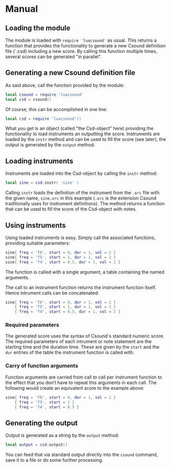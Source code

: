 # Manual

## Loading the module

The module is loaded with `require 'luacsound'` as usual. This returns a
function that provides the functionality to generate a new Csound definition
file (`.csd) including a new score. By calling this function multiple times,
several scores can be generated "in parallel".

## Generating a new Csound definition file

As said above, call the function provided by the module:

```lua
local csound = require 'luacsound'
local csd = csound()
```

Of course, this can be accomplished in one line:

```lua
local csd = require 'luacsound'()
```

What you get is an object (called "the Csd-object" here) providing the
functionality to load instruments an outputting the score. Instruments are
loaded by the `instr` method and can be used to fill the score (see later), the
output is generated by the `output` method.

## Loading instruments

Instruments are loaded into the Csd-object by calling the `instr` method:

```lua
local sine = csd:instr( 'sine' )
```

Calling `instr` loads the definition of the instrument from the `.orc` file with
the given name, `sine.orc` in this example (`.orc` is the extension Csound
traditionally uses for instrument definitions). The method returns a function
that can be used to fill the score of the Csd-object with notes.

## Using instruments

Using loaded instruments is easy. Simply call the associated functions,
providing suitable parameters:

```lua
sine{ freq = 'f6', start = 0, dur = 1, vol = 2 }
sine{ freq = 'f5', start = 1, dur = 1, vol = 2 }
sine{ freq = 'f4', start = 0.5, dur = 1, vol = 2 }
```

The function is called with a single argument, a table containing the named
arguments.

The call to an instrument function returns the instrument function itself. Hence
intrument calls can be concatenated:

```lua
sine{ freq = 'f6', start = 0, dur = 1, vol = 2 }
    { freq = 'f5', start = 1, dur = 1, vol = 2 }
    { freq = 'f4', start = 0.5, dur = 1, vol = 2 }
```


### Required parameters

The generated score uses the syntax of Csound´s standard numeric score. The
required parameters of each intrument or note statement are the starting time
and the duration time. These are given by the `start` and the `dur` entries of
the table the instrument function is called with.

### Carry of function arguments

Function arguments are carried from call to call per instrument function to the
effect that you don’t have to repeat this arguments in each call. The following
would create an equivalent score to the example above:

```lua
sine{ freq = 'f6', start = 0, dur = 1, vol = 2 }
    { freq = 'f5', start = 1 }
    { freq = 'f4', start = 0.5 }
```

## Generating the output

Output is generated as a string by the `output` method:

```lua
local output = csd:output()
```

You can feed that via standard output directly into the `csound` command, save
it to a file or do some further processing.
